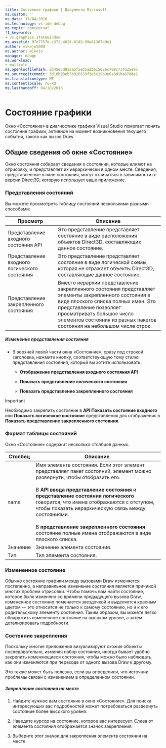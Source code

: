 ```yaml
---
title: Состояние графики | Документы Microsoft
ms.custom: ''
ms.date: 11/04/2016
ms.technology: vs-ide-debug
ms.topic: conceptual
f1_keywords:
- vs.graphics.statewindow
ms.assetid: 97e7757e-c372-4626-8149-99a81367a0e1
author: mikejo5000
ms.author: mikejo
manager: douge
ms.workload:
- multiple
ms.openlocfilehash: 2b45e5d922a5f2ed5a2ba15086c708c734d25e95
ms.sourcegitcommit: 3d10b93eb5b326639f3e5c19b9e6a8d1ba078de1
ms.translationtype: MT
ms.contentlocale: ru-RU
ms.lasthandoff: 04/18/2018
---
```

# <a name="graphics-state"></a>Состояние графики
Окно «Состояние» в диагностике графики Visual Studio помогает понять состояние графики, активное на момент возникновения текущего события, такого как вызов Draw.  
  
## <a name="understanding-the-state-window"></a>Общие сведения об окне «Состояние»  
 Окно состояния собирает сведения о состоянии, которые влияют на отрисовку, и представляет их иерархически в одном месте. Сведения, представленные в окне состояния, могут отличаться в зависимости от версии Direct3D, которую использует ваше приложение.  
  
### <a name="state-views"></a>Представления состояний  
 Вы можете просмотреть таблицу состояний несколькими разными способами:  
  
|Просмотр|Описание|  
|----------|-----------------|  
|Представление входного состояния API|Это представление представляет состояние в виде расположения объектов Direct3D, составляющих данное состояние.|  
|Представление входного логического состояния|Это представление представляет состояние в виде логической схемы, которая не отражает объекты Direct3D, составляющие данное состояние.|  
|Представление закрепленного состояния|Вместо иерархии представление закрепленного состояния представляет элементы закрепленного состояния в виде плоского списка полных имен. Это представление позволяет просматривать большое число элементов состояния из разных пакетов состояния на небольшом числе строк.|  
  
##### <a name="to-change-the-state-view"></a>Изменение представления состояния  
  
-   В верхней левой части окна «Состояние», сразу под строкой заголовка, нажмите кнопку, соответствующую тому стилю представления состояния, который вы хотите использовать.  
  
    -   **Отображение представления входного состояния API**  
  
    -   **Показать представление логического состояния**  
  
    -   **Показать представление закрепленного состояния**  
  
> [!IMPORTANT]
>  Необходимо закрепить состояние в **API Показать состояние входного** или **Показать логическое состояние** представления для отображения в **Показать представление закрепленного состояния**.  
  
### <a name="state-table-format"></a>Формат таблицы состояний  
 Окно «Состояние» содержит несколько столбцов данных.  
  
|Столбец|Описание|  
|------------|-----------------|  
|name|Имя элемента состояния. Если этот элемент представляет пакет состояний, элемент можно развернуть, чтобы отобразить его.<br /><br /> В **API ввода представление состояния** и **представление состояния логического** говорится, что имена отображаются с отступом, чтобы показать иерархическую связь между состояниями.<br /><br /> В **представление закрепленного состояния** состояние полные имена отображаются в виде плоского списка.|  
|Значение|Значение элемента состояния.|  
|Тип|Тип элемента состояния.|  
  
### <a name="changed-state"></a>Измененное состояние  
 Обычно состояние графики между вызовами Draw изменяется постепенно, а неправильное изменение состояния является причиной многих проблем отрисовки. Чтобы помочь вам найти состояние, которое было изменено со времени предыдущего вызова Draw, измененное состояние помечается звездочкой и выделяется красным цветом — это относится не только к самому состоянию, но и к его родительскому элементу состояния. Таким образом, вы можете легко обнаружить измененное состояние на высоком уровне, а затем детализировать подробности.  
  
### <a name="pinning-state"></a>Состояние закрепления  
 Поскольку многие приложения визуализируют схожие объекты последовательно, изменяя набор состояния, иногда бывает удобно закрепить изменяющиеся состояния, чтобы можно было наблюдать, как они изменяются при переходе от одного вызова Draw к другому.  
  
 Это также может быть полезно, если вы определили, что источник проблемы связан с изменением в определенном состоянии.  
  
##### <a name="to-pin-state-in-place"></a>Закрепление состояния на месте  
  
1.  Найдите нужное вам состояние в окне «Состояние». Для поиска интересующих вас подробностей может потребоваться развернуть состояние более высокого уровня.  
  
2.  Наведите курсор на состояние, которое вас интересует. Слева от элемента состояния отображается значок закрепления.  
  
3.  Выберите этот значок для закрепления элемента состояния на месте.